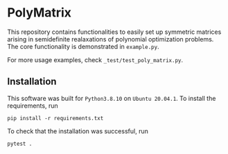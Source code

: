 # PolyMatrix 

This repository contains functionalities to easily set up symmetric matrices arising in semidefinite realaxations of polynomial optimization problems. The core functionality is demonstrated in `example.py`.

For more usage examples, check `_test/test_poly_matrix.py`. 

## Installation

This software was built for `Python3.8.10` on `Ubuntu 20.04.1`. To install the requirements, run

```
pip install -r requirements.txt
```

To check that the installation was successful, run
```
pytest .
```
